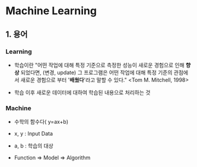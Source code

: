 # Machine Learning

## 1. 용어

### Learning

- 학습이란 "어떤 작업에 대해 특정 기준으로 측정한 성능이
  새로운 경험으로 인해 **향상** 되었다면, (변경, update)
  그 프로그램은 어떤 작업에 대해 특정 기준의 관점에서
  새로운 경험으로 부터 '**배웠다**'라고 말할 수 있다."
  <Tom M. Mitchell, 1998>

* 학습 이후 새로운 데이터에 대하여 학습된 내용으로 처리하는 것



### Machine

- 수학의 함수다( y=ax+b)

- x, y : Input Data

- a, b : 학습의 대상

- Function => Model => Algorithm